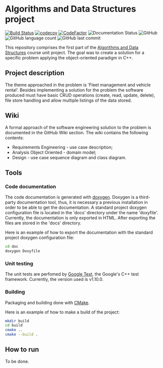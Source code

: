 # Algorithms and Data Structures project

[![Build Status](https://travis-ci.org/luist18/feup-aeda-proj1.svg?branch=master)](https://travis-ci.org/luist18/feup-aeda-proj1)
[![codecov](https://codecov.io/gh/luist18/feup-aeda-proj1/branch/master/graph/badge.svg)](https://codecov.io/gh/luist18/feup-aeda-proj1)
[![CodeFactor](https://www.codefactor.io/repository/github/luist18/feup-aeda-proj1/badge)](https://www.codefactor.io/repository/github/luist18/feup-aeda-proj1)
![Documentation Status](https://img.shields.io/website?down_color=red&down_message=failed&label=docs&up_message=passing&url=https%3A%2F%2Fluist18.github.io%2Ffeup-aeda-proj1%2F)
![GitHub](https://img.shields.io/github/license/luist18/feup-aeda-proj1?color=blue)
![GitHub language count](https://img.shields.io/github/languages/count/luist18/feup-aeda-proj1)
![GitHub last commit](https://img.shields.io/github/last-commit/luist18/feup-aeda-proj1)

This repository comprises the first part of the [Algorithms and Data Structures]((https://sigarra.up.pt/feup/en/UCURR_GERAL.FICHA_UC_VIEW?pv_ocorrencia_id=436433)) course unit project. The goal was to create a solution for a specific problem applying the object-oriented paradigm in C++.

## Project description
The theme approached in the problem is 'Fleet management and vehicle rental'. Besides implementing a solution for the problem the software produced must have basic CRUD operations (create, read, update, delete), file store handling and allow multiple listings of the data stored.

## Wiki
A formal approach of the software engineering solution to the problem is documented in the GitHub Wiki section. The wiki contains the following contents:
* Requirements Engineering - use case description;
* Analysis Object Oriented - domain model;
* Design - use case sequence diagram and class diagram.

## Tools

### Code documentation
The code documentation is generated with [doxygen](http://www.doxygen.nl). Doxygen is a third-party documentation tool, thus, it is necessary a previous installation in order to be able to get the documentation.
A standard project doxygen configuration file is located in the 'docs' directory under the name 'doxyfile'. Currently, the documentation is only exported in HTML. After exporting the files are stored in the 'docs' directory.

Here is an example of how to export the documentation with the standard project doxygen configuration file:
```bash
cd doc
doxygen Doxyfile
```

### Unit testing
The unit tests are perfomed by [Google Test](https://github.com/google/googletest), the Google's C++ test framework. Currently, the version used is v1.10.0.

### Building
Packaging and building done with [CMake](https://cmake.org/).

Here is an example of how to make a build of the project:
```bash
mkdir build
cd build
cmake ..
cmake --build .
```

## How to run

To be done.
